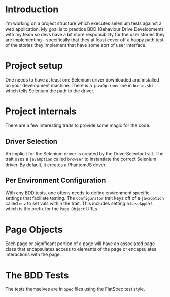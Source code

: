 # Introduction

I'm working on a project structure which executes selenium tests against a web application.  My goal is to practice BDD (Behaviour Drive Development) with my team so devs have a bit more responsibility for the user stories they are  implementing - specifically that they at least cover off a happy path test of the stories they implement that have some sort of user interface.

# Project setup

One needs to have at least one Selenium driver downloaded and installed on your development machine.  There is a `javaOptions` line in `build.sbt` which tells Selenium the path to the driver.
 
# Project internals

There are a few interesting traits to provide some magic for the code.

## Driver Selection

An implicit for the Selenium driver is created by the DriverSelector trait.  The trait uses a `javaOption` called `browser` to instantiate the correct Selenium driver.  By default, it creates a PhantomJS driver.

## Per Environment Configuration

With any BDD tests, one oftens needs to define environment specific settings that faciliate testing.  The `Configurator` trait keys off of a `javaOption` called `env` to set vals within the trait.  This includes setting a `baseAppUrl` which is the prefix for the `Page Object` URLs. 

# Page Objects

Each page or significant portion of a page will have an associated page class that encapsulates access to elements of the page or encapsulates interactions with the page.

# The BDD Tests

The tests themselves are in `Spec` files using the FlatSpec test style.

